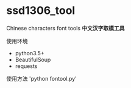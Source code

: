 # ssd1306_tool
Chinese characters font tools
**中文汉字取模工具**</b>

使用环境</b>
- python3.5+
- BeautifulSoup
- requests

使用方法
'python fontool.py'

